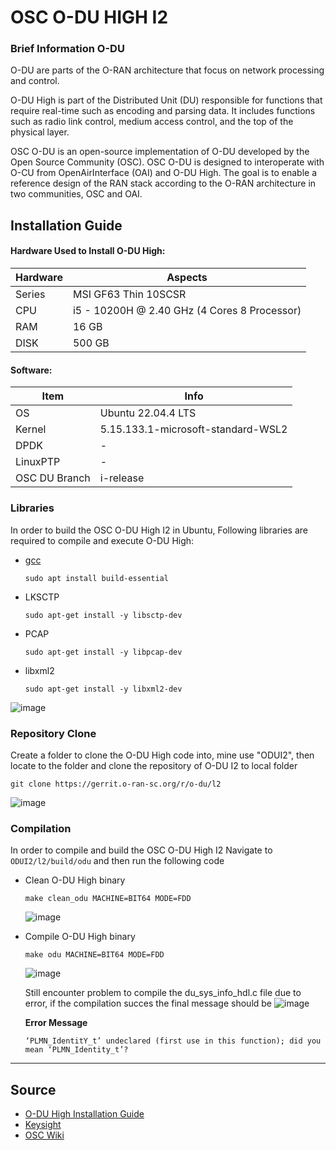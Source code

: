 # OSC O-DU HIGH I2

### Brief Information O-DU
O-DU are parts of the O-RAN architecture that focus on network processing and control.

O-DU High is part of the Distributed Unit (DU) responsible for functions that require real-time such as encoding and parsing data. It includes functions such as radio link control, medium access control, and the top of the physical layer.

OSC O-DU is an open-source implementation of O-DU developed by the Open Source Community (OSC). OSC O-DU is designed to interoperate with O-CU from OpenAirInterface (OAI) and O-DU High. The goal is to enable a reference design of the RAN stack according to the O-RAN architecture in two communities, OSC and OAI.


## Installation Guide
#### Hardware Used to Install O-DU High:
| Hardware     | Aspects |
| ------------ | ------- |
| Series| MSI GF63 Thin 10SCSR |
| CPU          | i5 - 10200H @ 2.40 GHz (4 Cores 8 Processor)        |
| RAM          | 16 GB   |
| DISK         | 500 GB  |


#### Software:
| Item          | Info                                                              |
| ------------- | ----------------------------------------------------------------- |
| OS            | Ubuntu 22.04.4 LTS |
| Kernel        | 5.15.133.1-microsoft-standard-WSL2 |
| DPDK          | - |
| LinuxPTP      | - |
| OSC DU Branch | i-release |




### Libraries
In order to build the OSC O-DU High I2 in Ubuntu, Following libraries are required to compile and execute O-DU High:

* [gcc](https://gcc.gnu.org/install/)
    ```
    sudo apt install build-essential
    ```
* LKSCTP
    ```
    sudo apt-get install -y libsctp-dev
    ```
* PCAP
    ```
    sudo apt-get install -y libpcap-dev
    ```
* libxml2
    ```
    sudo apt-get install -y libxml2-dev
    ```

![image](https://hackmd.io/_uploads/rkU0ryB2p.png)

### Repository Clone
Create a folder to clone the O-DU High code into, mine use "ODUI2", then locate to the folder and clone the  repository of O-DU I2 to local folder
```
git clone https://gerrit.o-ran-sc.org/r/o-du/l2
```
![image](https://hackmd.io/_uploads/SJcz8krhp.png)

### Compilation
In order to compile and build the OSC O-DU High I2 Navigate to `ODUI2/l2/build/odu` and then run the following code
* Clean O-DU High binary
    ```
    make clean_odu MACHINE=BIT64 MODE=FDD
    ```
    ![image](https://hackmd.io/_uploads/HkV7DJH3T.png)

* Compile O-DU High binary
    ```
    make odu MACHINE=BIT64 MODE=FDD
    ```
    ![image](https://hackmd.io/_uploads/r1IRD1H2p.png)

    Still encounter problem to compile the du_sys_info_hdl.c file due to error, if the compilation succes the final message should be
    ![image](https://hackmd.io/_uploads/ByWA_1B2p.png)


    **Error Message**
    ```
    ‘PLMN_IdentitY_t’ undeclared (first use in this function); did you mean ‘PLMN_Identity_t’?
    ```


---
## Source
* [O-DU High Installation Guide](https://docs.o-ran-sc.org/projects/o-ran-sc-o-du-l2/en/latest/installation-guide.html#compilation)
* [Keysight](https://www.keysight.com/us/en/assets/7121-1103/ebooks/The-Essential-Guide-for-Understanding-O-RAN.pdf)
* [OSC Wiki](https://wiki.o-ran-sc.org/)



